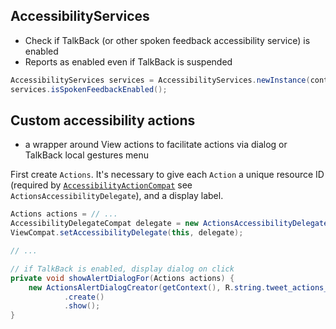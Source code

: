 ## AccessibilityServices
- Check if TalkBack (or other spoken feedback accessibility service) is enabled
- Reports as enabled even if TalkBack is suspended

```java
AccessibilityServices services = AccessibilityServices.newInstance(context);
services.isSpokenFeedbackEnabled();
```

## Custom accessibility actions
- a wrapper around View actions to facilitate actions via dialog or TalkBack local gestures menu

First create `Actions`. It's necessary to give each `Action` a unique resource ID (required by [`AccessibilityActionCompat`](http://developer.android.com/reference/android/support/v4/view/accessibility/AccessibilityNodeInfoCompat.AccessibilityActionCompat.html) see `ActionsAccessibilityDelegate`), and a display label.

```java
Actions actions = // ...
AccessibilityDelegateCompat delegate = new ActionsAccessibilityDelegate(getResources(), actions);
ViewCompat.setAccessibilityDelegate(this, delegate);

// ...

// if TalkBack is enabled, display dialog on click
private void showAlertDialogFor(Actions actions) {
    new ActionsAlertDialogCreator(getContext(), R.string.tweet_actions_title, actions)
            .create()
            .show();
}
```